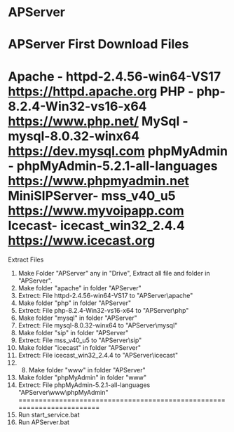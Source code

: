 # APServer
APServer
First Download Files
=========================================
Apache - httpd-2.4.56-win64-VS17 https://httpd.apache.org
PHP - php-8.2.4-Win32-vs16-x64 https://www.php.net/
MySql - mysql-8.0.32-winx64 https://dev.mysql.com
phpMyAdmin - phpMyAdmin-5.2.1-all-languages https://www.phpmyadmin.net
MiniSIPServer- mss_v40_u5 https://www.myvoipapp.com
Icecast- icecast_win32_2.4.4 https://www.icecast.org
===========================================
Extract Files
1. Make Folder "APServer" any in "Drive", Extract all file and folder in "APServer".
2. Make folder "apache" in folder "APServer"
3. Extrect: File httpd-2.4.56-win64-VS17 to "APServer\apache\"
4. Make folder "php" in folder "APServer"
5. Extrect:  File php-8.2.4-Win32-vs16-x64 to "APServer\php\"
6. Make folder "mysql" in folder "APServer"
7. Extrect:  File mysql-8.0.32-winx64 to "APServer\mysql\"
8. Make folder "sip" in folder "APServer"
9. Extrect:  File mss_v40_u5 to "APServer\sip\"
10. Make folder "icecast" in folder "APServer"
11. Extrect:  File icecast_win32_2.4.4 to "APServer\icecast\"
12. 8. Make folder "www" in folder "APServer"
13. Make folder "phpMyAdmin" in folder "www"
14. Extrect:  File phpMyAdmin-5.2.1-all-languages "APServer\www\phpMyAdmin"
=======================================================================
1. Run start_service.bat
2. Run APServer.bat


